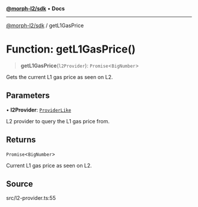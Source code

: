 [**@morph-l2/sdk**](../README.md) • **Docs**

***

[@morph-l2/sdk](../globals.md) / getL1GasPrice

# Function: getL1GasPrice()

> **getL1GasPrice**(`l2Provider`): `Promise`\<`BigNumber`\>

Gets the current L1 gas price as seen on L2.

## Parameters

• **l2Provider**: [`ProviderLike`](../type-aliases/ProviderLike.md)

L2 provider to query the L1 gas price from.

## Returns

`Promise`\<`BigNumber`\>

Current L1 gas price as seen on L2.

## Source

src/l2-provider.ts:55
